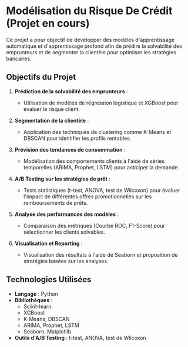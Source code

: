 # Modélisation du Risque De Crédit (Projet en cours)

Ce projet a pour objectif de développer des modèles d'apprentissage automatique et d'apprentissage profond afin de prédire la solvabilité des emprunteurs et de segmenter la clientèle pour optimiser les stratégies bancaires.

## Objectifs du Projet

1. **Prédiction de la solvabilité des emprunteurs** : 
   - Utilisation de modèles de régression logistique et XGBoost pour évaluer le risque client.

2. **Segmentation de la clientèle** : 
   - Application des techniques de clustering comme K-Means et DBSCAN pour identifier les profils rentables.

3. **Prévision des tendances de consommation** : 
   - Modélisation des comportements clients à l'aide de séries temporelles (ARIMA, Prophet, LSTM) pour anticiper la demande.

4. **A/B Testing sur les stratégies de prêt** : 
   - Tests statistiques (t-test, ANOVA, test de Wilcoxon) pour évaluer l'impact de différentes offres promotionnelles sur les remboursements de prêts.

5. **Analyse des performances des modèles** : 
   - Comparaison des métriques (Courbe ROC, F1-Score) pour sélectionner les clients solvables.

6. **Visualisation et Reporting** : 
   - Visualisation des résultats à l'aide de Seaborn et proposition de stratégies basées sur les analyses.

## Technologies Utilisées

- **Langage** : Python
- **Bibliothèques** : 
  - Scikit-learn
  - XGBoost
  - K-Means, DBSCAN
  - ARIMA, Prophet, LSTM
  - Seaborn, Matplotlib
- **Outils d'A/B Testing** : t-test, ANOVA, test de Wilcoxon
